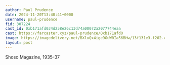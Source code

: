```yaml
---
author: Paul Prudence
date: 2024-11-20T13:40:41+0000
username: paul-prudence
fid: 307224
cast_id: 0xb171afd034d258e26c13d74a00072a2077744eaa
cast: https://farcaster.xyz/paul-prudence/0xb171afd0
image: https://imagedelivery.net/BXluQx4ige9GuW0Ia56BHw/13f131e3-f202-4f5f-9194-84ea93b5c600/original
layout: post
---
```


Shoso Magazine, 1935-37

<img src='https://imagedelivery.net/BXluQx4ige9GuW0Ia56BHw/13f131e3-f202-4f5f-9194-84ea93b5c600/original' alt='' referrerpolicy='no-referrer'/>
